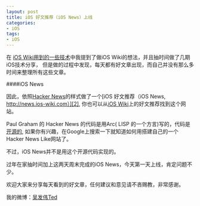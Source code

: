 ```yaml
---
layout: post   
title: iOS 好文推荐（iOS News）上线        
categories: 
- iOS   
tags:     
- iOS
---    
```

 


在 [iOS Wiki用到的一些技术][1]中我提到了做iOS Wiki的想法，并且抽时间做了几期iOS技术分享，
但是做的过程中发现，每天都有好文章出现，而自己并没有那么多时间来整理所有这些文章。



####iOS News

因此，依照[Hacker News][4]的样式做了一个[iOS 好文推荐（iOS News, http://news.ios-wiki.com）][2], 你也可以从[iOS Wiki][3]上的好文推荐找到这个网站。


Paul Graham 的 Hacker News 的代码是用Arc( LISP 的一个方言)写的，代码是[开源的][5], 如果你有兴趣，在Google上搜索一下就知道如何用搭建自己的一个Hacker News Like网站了。

不过，iOS News并不是用这个开源代码实现的。

过年在家抽时间加上这两天周末完成的iOS News，今天第一天上线，肯定问题不少。

欢迎大家来分享每天看到的好文章，任何建议和意见请不吝赐教，非常感谢。


我的微博：[吴发伟Ted][6]
<br/>

[1]:http://wufawei.com/2014/01/ios-wiki/
[2]:http://news.ios-wiki.com/
[3]:http://www.ios-wiki.com/
[4]:https://news.ycombinator.com/
[5]:https://github.com/arclanguage/anarki/
[6]:http://weibo.com/wufawei